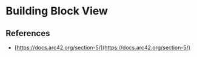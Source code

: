 # Building Block View

## References

- [https://docs.arc42.org/section-5/](https://docs.arc42.org/section-5/)
